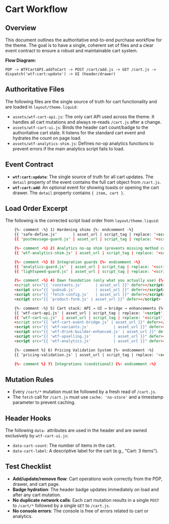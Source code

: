 # Cart Workflow

## Overview

This document outlines the authoritative end-to-end purchase workflow for the theme. The goal is to have a single, coherent set of files and a clear event contract to ensure a robust and maintainable cart system.

**Flow Diagram:**

```
PDP -> WTFCartAPI.addToCart -> POST /cart/add.js -> GET /cart.js -> dispatch('wtf:cart:update') -> UI (header/drawer)
```

## Authoritative Files

The following files are the single source of truth for cart functionality and are loaded in `layout/theme.liquid`:

*   `assets/wtf-cart-api.js`: The only cart API used across the theme. It handles all cart mutations and always re-reads `/cart.js` after a change.
*   `assets/wtf-cart-ui.js`: Binds the header cart count/badge to the authoritative cart state. It listens for the standard cart event and hydrates the count on page load.
*   `assets/wtf-analytics-shim.js`: Defines no-op analytics functions to prevent errors if the main analytics script fails to load.

## Event Contract

*   **`wtf:cart:update`**: The single source of truth for all cart updates. The `detail` property of the event contains the full cart object from `/cart.js`.
*   **`wtf:cart:add`**: An optional event for showing toasts or opening the cart drawer. The `detail` property contains `{ item, cart }`.

## Load Order Excerpt

The following is the corrected script load order from `layout/theme.liquid`:

```html
    {%- comment -%} 1) Hardening shims {%- endcomment -%}
    {{ 'safe-define.js'       | asset_url | script_tag | replace: '<script', '<script defer' }}
    {{ 'postmessage-guard.js' | asset_url | script_tag | replace: '<script', '<script defer' }}

    {%- comment -%} 2) Analytics no-op shim (prevents missing method crashes) {%- endcomment -%}
    {{ 'wtf-analytics-shim.js' | asset_url | script_tag | replace: '<script', '<script defer' }}

    {%- comment -%} 3) Integration guards {%- endcomment -%}
    {{ 'analytics-guard.js'  | asset_url | script_tag | replace: '<script', '<script defer' }}
    {{ 'lightspeed-guard.js' | asset_url | script_tag | replace: '<script', '<script defer' }}

    {%- comment -%} 4) Dawn foundation (only what you actually use) {%- endcomment -%}
    <script src="{{ 'constants.js'      | asset_url }}" defer></script>
    <script src="{{ 'pubsub.js'         | asset_url }}" defer></script>
    <script src="{{ 'fetch-config.js'   | asset_url }}" defer></script>
    <script src="{{ 'product-form.js' | asset_url }}" defer></script>

    {%- comment -%} 5) Cart stack: API → UI → bridge → enhancements {%- endcomment -%}
    {{ 'wtf-cart-api.js' | asset_url | script_tag | replace: '<script', '<script defer' }}
    {{ 'wtf-cart-ui.js'  | asset_url | script_tag | replace: '<script', '<script defer' }}
    <script src="{{ 'wtf-cart-event-bridge.js' | asset_url }}" defer></script>
    <script src="{{ 'wtf-variants.js'           | asset_url }}" defer></script>
    <script src="{{ 'wtf-drink-builder-enhanced.js' | asset_url }}" defer></script>
    <script src="{{ 'wtf-upselling.js'          | asset_url }}" defer></script>
    <script src="{{ 'wtf-analytics.js'          | asset_url }}" defer></script>

    {%- comment %} 6) Pricing Validation System {%- endcomment -%}
    {{ 'pricing-validation.js' | asset_url | script_tag | replace: '<script', '<script defer' }}

    {%- comment %} 7) Integrations (conditional) {%- endcomment -%}
```

## Mutation Rules

*   Every `/cart/*` mutation must be followed by a fresh read of `/cart.js`.
*   The `fetch` call for `/cart.js` must use `cache: 'no-store'` and a timestamp parameter to prevent caching.

## Header Hooks

The following `data-` attributes are used in the header and are owned exclusively by `wtf-cart-ui.js`:

*   `data-cart-count`: The number of items in the cart.
*   `data-cart-label`: A descriptive label for the cart (e.g., "Cart: 3 items").

## Test Checklist

*   **Add/update/remove flow**: Cart operations work correctly from the PDP, drawer, and cart page.
*   **Badge hydration**: The header badge updates immediately on load and after any cart mutation.
*   **No duplicate network calls**: Each cart mutation results in a single `POST` to `/cart/*` followed by a single `GET` to `/cart.js`.
*   **No console errors**: The console is free of errors related to cart or analytics.
